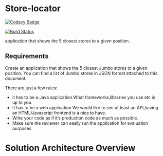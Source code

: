 # **Store-locator**

[![Codacy Badge](https://api.codacy.com/project/badge/Grade/71db39a2184845d9b9873484eedcbfe2)](https://app.codacy.com/manual/mohamedibrahim-java/store-locator?utm_source=github.com&utm_medium=referral&utm_content=mohamedibrahim-java/store-locator&utm_campaign=Badge_Grade_Settings)

[![Build Status](https://travis-ci.org/mohamedibrahim-java/store-locator.svg?branch=master)](https://travis-ci.org/mohamedibrahim-java/store-locator.svg?branch=master)

application that shows the 5 closest stores to a given position.

## **Requirements**

Create an application that shows the 5 closest Jumbo stores to a given position.
You can find a list of Jumbo stores in JSON format attached to this document.

There are just a few rules:

* it has to be a Java application.What frameworks,libraries you use etc is up to you.
* It has to be a web application.We would like to see at least an API,having an HTML/Javascript frontend is a nice to have.
* Write your code as if it’s production code as much as possible.
* Make sure the reviewer can easily run the application for evaluation purposes.
  
# **Solution Architecture Overview**
